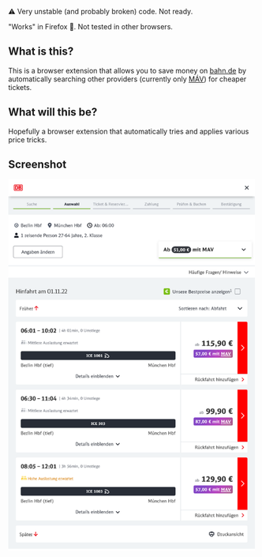 :warning: Very unstable (and probably broken) code. Not ready.

"Works" in Firefox 🦊. Not tested in other browsers.

## What is this?

This is a browser extension that allows you to save money on [bahn.de](https://bahn.de) by automatically searching other providers (currently only [MÁV](https://mavcsoport.hu)) for cheaper tickets.

## What will this be?

Hopefully a browser extension that automatically tries and applies various price tricks.

## Screenshot

<img src="screenshot.png" alt="Screenshot" style="width:500px">
